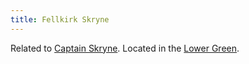 ```yaml
---
title: Fellkirk Skryne
---
```


Related to [Captain Skryne](People/Captain%20Skryne.md). Located in the [Lower Green](Locations/Cloud%20Sea/Shards/Gramerai/Lower%20Green.md).
